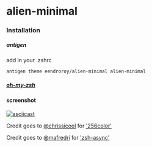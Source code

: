 # alien-minimal

### Installation

##### antigen

add in your .zshrc

    antigen theme eendroroy/alien-minimal alien-minimal

##### [oh-my-zsh](https://github.com/robbyrussell/oh-my-zsh/wiki/Customization#overriding-and-adding-themes)

#### screenshot

[![asciicast](https://asciinema.org/a/121488.png)](https://asciinema.org/a/121488)

Credit goes to [@chrissicool](https://github.com/chrissicool) for ['256color'](https://github.com/chrissicool/zsh-256color)

Credit goes to [@mafredri](https://github.com/mafredri) for ['zsh-async'](https://github.com/mafredri/zsh-async)
